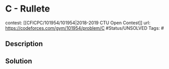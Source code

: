 # C - Rullete

contest: [[CFICPC/101954/101954|2018-2019 CTU Open Contest]]
url: https://codeforces.com/gym/101954/problem/C
#Status/UNSOLVED
Tags: #

## Description

## Solution

